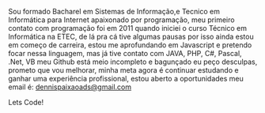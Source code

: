 Sou formado Bacharel em Sistemas de Informação,e Tecnico em Informática para Internet
apaixonado por programação, meu primeiro contato com programação foi em 2011 quando iniciei o curso Técnico em Informática na ETEC,
de lá pra cá tive algumas pausas por isso ainda estou em começo de carreira,
estou me aprofundando em Javascript e pretendo focar nessa linguagem, mas já tive contato com JAVA, PHP, C#, Pascal, .Net, VB 
meu Github está meio incompleto e bagunçado eu peço desculpas, prometo que vou melhorar,
minha meta agora é continuar estudando e ganhar uma experiência profissional,
estou aberto a oportunidades meu email é: dennispaixaoads@gmail.com

Lets Code! 

